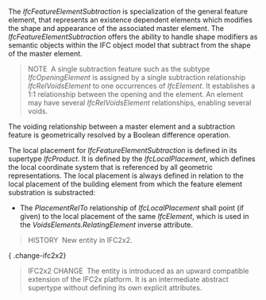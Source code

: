 ﻿The _IfcFeatureElementSubtraction_ is specialization of the general feature element, that represents an existence dependent elements which modifies the shape and appearance of the associated master element. The _IfcFeatureElementSubtraction_ offers the ability to handle shape modifiers as semantic objects within the IFC object model that subtract from the shape of the master element.

> NOTE&nbsp; A single subtraction feature such as the subtype _IfcOpeningElement_ is assigned by a single subtraction relationship _IfcRelVoidsElement_ to one occurrences of _IfcElement_. It establishes a 1:1 relationship between the opening and the element. An element may have several _IfcRelVoidsElement_ relationships, enabling several voids.

The voiding relationship between a master element and a subtraction feature is geometrically resolved by a Boolean difference operation.

The local placement for _IfcFeatureElementSubtraction_ is defined in its supertype _IfcProduct_. It is defined by the _IfcLocalPlacement_, which defines the local coordinate system that is referenced by all geometric representations. The local placement is always defined in relation to the local placement of the building element from which the feature element substration is substracted:

* The _PlacementRelTo_ relationship of _IfcLocalPlacement_ shall point (if given) to the local placement of the same _IfcElement_, which is used in the _VoidsElements.RelatingElement_ inverse attribute.

> HISTORY&nbsp; New entity in IFC2x2.

{ .change-ifc2x2}
> IFC2x2 CHANGE&nbsp; The entity is introduced as an upward compatible extension of the IFC2x platform. It is an intermediate abstract supertype without defining its own explicit attributes.
